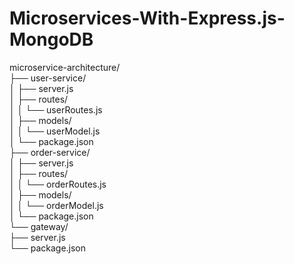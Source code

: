 # Microservices-With-Express.js-MongoDB

microservice-architecture/<br/>
├── user-service/<br/>
│   ├── server.js<br/>
│   ├── routes/<br/>
│   │   └── userRoutes.js<br/>
│   ├── models/<br/>
│   │   └── userModel.js<br/>
│   └── package.json<br/>
├── order-service/<br/>
│   ├── server.js<br/>
│   ├── routes/<br/>
│   │   └── orderRoutes.js<br/>
│   ├── models/<br/>
│   │   └── orderModel.js<br/>
│   └── package.json<br/>
└── gateway/<br/>
    ├── server.js<br/>
    └── package.json<br/>
